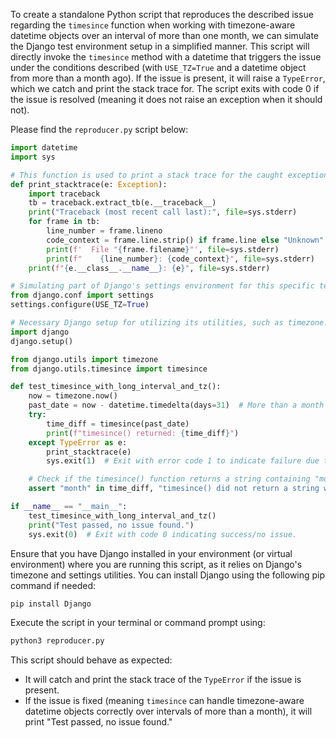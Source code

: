 To create a standalone Python script that reproduces the described issue regarding the `timesince` function when working with timezone-aware datetime objects over an interval of more than one month, we can simulate the Django test environment setup in a simplified manner. This script will directly invoke the `timesince` method with a datetime that triggers the issue under the conditions described (with `USE_TZ=True` and a datetime object from more than a month ago). If the issue is present, it will raise a `TypeError`, which we catch and print the stack trace for. The script exits with code 0 if the issue is resolved (meaning it does not raise an exception when it should not).

Please find the `reproducer.py` script below:

```python
import datetime
import sys

# This function is used to print a stack trace for the caught exception.
def print_stacktrace(e: Exception):
    import traceback
    tb = traceback.extract_tb(e.__traceback__)
    print("Traceback (most recent call last):", file=sys.stderr)
    for frame in tb:
        line_number = frame.lineno
        code_context = frame.line.strip() if frame.line else "Unknown"
        print(f'  File "{frame.filename}"', file=sys.stderr)
        print(f"    {line_number}: {code_context}", file=sys.stderr)
    print(f"{e.__class__.__name__}: {e}", file=sys.stderr)

# Simulating part of Django's settings environment for this specific test.
from django.conf import settings
settings.configure(USE_TZ=True)

# Necessary Django setup for utilizing its utilities, such as timezone.
import django
django.setup()

from django.utils import timezone
from django.utils.timesince import timesince

def test_timesince_with_long_interval_and_tz():
    now = timezone.now()
    past_date = now - datetime.timedelta(days=31)  # More than a month ago
    try:
        time_diff = timesince(past_date)
        print(f"timesince() returned: {time_diff}")
    except TypeError as e:
        print_stacktrace(e)
        sys.exit(1)  # Exit with error code 1 to indicate failure due to the issue.

    # Check if the timesince() function returns a string containing "month" to ensure it's working correctly.
    assert "month" in time_diff, "timesince() did not return a string with 'month' after more than a month interval."

if __name__ == "__main__":
    test_timesince_with_long_interval_and_tz()
    print("Test passed, no issue found.")
    sys.exit(0)  # Exit with code 0 indicating success/no issue.
```

Ensure that you have Django installed in your environment (or virtual environment) where you are running this script, as it relies on Django's timezone and settings utilities. You can install Django using the following pip command if needed:

```sh
pip install Django
```

Execute the script in your terminal or command prompt using:

```sh
python3 reproducer.py
```

This script should behave as expected:
- It will catch and print the stack trace of the `TypeError` if the issue is present.
- If the issue is fixed (meaning `timesince` can handle timezone-aware datetime objects correctly over intervals of more than a month), it will print "Test passed, no issue found."